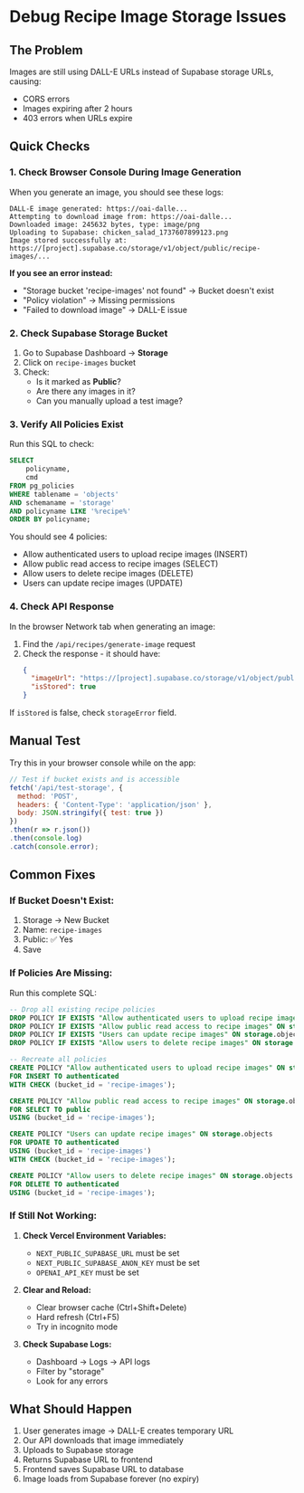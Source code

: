 # Debug Recipe Image Storage Issues

## The Problem
Images are still using DALL-E URLs instead of Supabase storage URLs, causing:
- CORS errors
- Images expiring after 2 hours
- 403 errors when URLs expire

## Quick Checks

### 1. Check Browser Console During Image Generation
When you generate an image, you should see these logs:
```
DALL-E image generated: https://oai-dalle...
Attempting to download image from: https://oai-dalle...
Downloaded image: 245632 bytes, type: image/png
Uploading to Supabase: chicken_salad_1737607899123.png
Image stored successfully at: https://[project].supabase.co/storage/v1/object/public/recipe-images/...
```

**If you see an error instead:**
- "Storage bucket 'recipe-images' not found" → Bucket doesn't exist
- "Policy violation" → Missing permissions
- "Failed to download image" → DALL-E issue

### 2. Check Supabase Storage Bucket

1. Go to Supabase Dashboard → **Storage**
2. Click on `recipe-images` bucket
3. Check:
   - Is it marked as **Public**?
   - Are there any images in it?
   - Can you manually upload a test image?

### 3. Verify All Policies Exist

Run this SQL to check:
```sql
SELECT 
    policyname,
    cmd
FROM pg_policies
WHERE tablename = 'objects' 
AND schemaname = 'storage'
AND policyname LIKE '%recipe%'
ORDER BY policyname;
```

You should see 4 policies:
- Allow authenticated users to upload recipe images (INSERT)
- Allow public read access to recipe images (SELECT)
- Allow users to delete recipe images (DELETE)
- Users can update recipe images (UPDATE)

### 4. Check API Response

In the browser Network tab when generating an image:
1. Find the `/api/recipes/generate-image` request
2. Check the response - it should have:
   ```json
   {
     "imageUrl": "https://[project].supabase.co/storage/v1/object/public/recipe-images/...",
     "isStored": true
   }
   ```

If `isStored` is false, check `storageError` field.

## Manual Test

Try this in your browser console while on the app:
```javascript
// Test if bucket exists and is accessible
fetch('/api/test-storage', {
  method: 'POST',
  headers: { 'Content-Type': 'application/json' },
  body: JSON.stringify({ test: true })
})
.then(r => r.json())
.then(console.log)
.catch(console.error);
```

## Common Fixes

### If Bucket Doesn't Exist:
1. Storage → New Bucket
2. Name: `recipe-images`
3. Public: ✅ Yes
4. Save

### If Policies Are Missing:
Run this complete SQL:
```sql
-- Drop all existing recipe policies
DROP POLICY IF EXISTS "Allow authenticated users to upload recipe images" ON storage.objects;
DROP POLICY IF EXISTS "Allow public read access to recipe images" ON storage.objects;
DROP POLICY IF EXISTS "Users can update recipe images" ON storage.objects;
DROP POLICY IF EXISTS "Allow users to delete recipe images" ON storage.objects;

-- Recreate all policies
CREATE POLICY "Allow authenticated users to upload recipe images" ON storage.objects
FOR INSERT TO authenticated
WITH CHECK (bucket_id = 'recipe-images');

CREATE POLICY "Allow public read access to recipe images" ON storage.objects
FOR SELECT TO public
USING (bucket_id = 'recipe-images');

CREATE POLICY "Users can update recipe images" ON storage.objects
FOR UPDATE TO authenticated
USING (bucket_id = 'recipe-images')
WITH CHECK (bucket_id = 'recipe-images');

CREATE POLICY "Allow users to delete recipe images" ON storage.objects
FOR DELETE TO authenticated
USING (bucket_id = 'recipe-images');
```

### If Still Not Working:

1. **Check Vercel Environment Variables:**
   - `NEXT_PUBLIC_SUPABASE_URL` must be set
   - `NEXT_PUBLIC_SUPABASE_ANON_KEY` must be set
   - `OPENAI_API_KEY` must be set

2. **Clear and Reload:**
   - Clear browser cache (Ctrl+Shift+Delete)
   - Hard refresh (Ctrl+F5)
   - Try in incognito mode

3. **Check Supabase Logs:**
   - Dashboard → Logs → API logs
   - Filter by "storage"
   - Look for any errors

## What Should Happen

1. User generates image → DALL-E creates temporary URL
2. Our API downloads that image immediately
3. Uploads to Supabase storage
4. Returns Supabase URL to frontend
5. Frontend saves Supabase URL to database
6. Image loads from Supabase forever (no expiry) 
